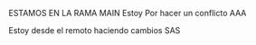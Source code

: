 ESTAMOS EN LA RAMA MAIN
Estoy Por hacer un conflicto
AAA

Estoy desde el remoto haciendo cambios
SAS